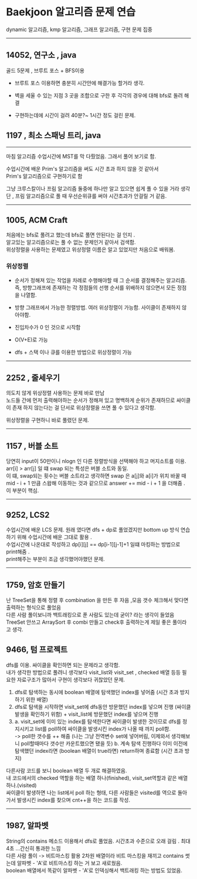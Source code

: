 # Baekjoon 알고리즘 문제 연습

dynamic 알고리즘, kmp 알고리즘, 그래프 알고리즘, 구현 문제 집중 

---

## 14052, 연구소  , java


골드 5문제 , 브루트 포스 + BFS이용
* 브루트 포스 이용하면 충분히 시간안에 해결가능 할거라 생각.  

*  벽을 세울 수 있는 지점 3 곳을 조합으로 구한 후 각각의 경우에 대해 
bfs로 돌려 해결 
* 구현하는데에 시간이 걸려 40분?~ 1시간 정도 걸린 문제.


## 1197 , 최소 스패닝 트리, java
---
마침 알고리즘 수업시간에 MST를 막 다뤘었음. 그래서 풀어 보기로 함.  
  
수업시간에 배운 Prim's 알고리즘을 써도 시간 초과 하지 않을 것 같아서  
Prim's 알고리즘으로 구현하기로 함 
  
그냥 크루스칼이나 프림 알고리즘 둘중에 하나만 알고 있으면 쉽게 풀 수 있을 거라 생각  
단 , 프림 알고리즘으로 풀 때 우선순위큐를 써야 시간초과가 안걸릴 거 같음. 

---
## 1005, ACM Craft
처음에는 bfs로 풀려고 했는데 bfs로 풀면 안된다는 걸 인지 .  
알고있는 알고리즘으로는 풀 수 없는 문제인거 같아서 검색함.  
위상정렬을 사용하는 문제였고 위상정렬 이름은 알고 있었지만 처음으로 배워봄.
### 위상정렬
* 순서가 정해져 있는 작업을 차례로 수행해야할 때 그 순서를 결정해주는 알고리즘. 즉, 방향그래프에 존재하는 각 정점들의 선행 순서를 위배하지 않으면서 모든 정점을 나열함. 
* 방향 그래프에서 가능한 정렬방법. 여러 위상정렬이 가능함. 사이클이 존재하지 않아야함. 
* 진입차수가 0 인 것으로 시작함
* O(V+E)로 가능 

* dfs + 스택 이나 큐를 이용한 방법으로 위상정렬이 가능
---
## 2252 , 줄세우기 

의도치 않게 위상정렬 사용하는 문제 바로 만남     
노드들 간에 먼저 출력해야하는 순서가 정해져 있고  명백하게 순위가 존재하므로 싸이클이 존재 하지 않는다는 걸 단서로 위상정렬을 쓰면 풀 수 있다고 생각함.

위상정렬을 구현하니 바로 풀렸던 문제. 

---

## 1157 , 버블 소트

당연히 input이 50만이니 nlogn 인 다른 정렬방식을 선택해야 하고 머지소트를 이용.  
arr[i] > arr[j] 일 떄 swap 되는 특성은 버블 소트와 동일.  
이 떄, swap되는 횟수는 버블 소트라고 생각하면 swap 은 a[j]와 a[i]가 위치 바꿀 때 mid - i + 1 만큼 스왑해 이동하는 것과 같으므로 answer += mid - i + 1 을 더해줌 . 이 부분이 핵심.  

---

## 9252, LCS2

수업시간에 배운 LCS 문제. 원래 였다면 dfs + dp로 풀었겠지만 bottom up 방식 연습하기 위해 수업시간에 배운 그대로 활용 .  
수업시간에 나온대로 작성하고 dp[i][j] == dp[i-1][j-1]+1 일떄 마킹하는 방법으로 print해줌 .   
print해주는 부분이 조금 생각했어야했던 문제.  

---
## 1759, 암호 만들기
난 TreeSet을 통해 정렬 후 combination 을 만든 후 자음 ,모음 갯수 체크해서 맞다면 출력하는 형식으로 풀었음  
다른 사람 풀이보니까 백트래킹으로 푼 사람도 있는데 굳이? 라는 생각이 들었음  
TreeSet 안쓰고 ArraySort 후 combi 만들고 check후 출력하는게 제일 좋은 풀이라고 생각. 




## 9466, 텀 프로젝트

dfs를 이용. 싸이클을 확인하면 되는 문제라고 생각함.  
내가 생각한 방법으로 풀려니 생각보다 visit_list와 visit_set , checked 배열 등등 필요한 자료구조가 많아서 구현이 생각보다 귀찮았던 문제.    

1. dfs로 탐색하는 동시에 boolean 배열에 탐색했던 index를 넣어줌 (시간 초과 방지하기 위한 배열) 
2. dfs로 탐색을 시작하면 visit_set에 dfs동안 방문했던 index를 넣으며 진행 (싸이클 발생을 확인하기 위함) + visit_list에 방문했던 index를 넣으며 진행
3.  a. visit_set에 이미 있는 index를 탐색한다면 싸이클이 발생한 것이므로 dfs를 정지시키고 list를 poll하여 싸이클을 발생시킨 index가 나올 때 까지 poll함.  
 ->  poll한 갯수를 ++ 해줌 (나는 그냥 전역변수 set에 넣어버림, 이제와서 생각해보니 poll할때마다 갯수만 카운트했으면 됐을 듯)
b.  계속 탐색 진행하다 이미 이전에 탐색했던 index라면 (boolean 배열이 true라면) return하며 종료함 (시간 초과 방지)
  
다른사람 코드를 보니 boolean 배열 두 개로 해결하였음.    
내 코드에서의 checked 역할을 하는 배열 하나(finished), visit_set역할과 같은 배열 하나.(visited)  
싸이클이 발생하면 나는 list에서 poll 하는 형태, 다른 사람들은  visited를 역으로 돌아가서 발생시킨 index를 찾으며 cnt++을 하는 코드를 작성.  

---
## 1987, 알파벳 
String의 contains 메소드 이용해서 dfs로 풀었음.
시간초과 수준으로 오래 걸림 . 최대 4초 ...간신히 통과한 느낌  
다른 사람 풀이 -> 비트마스킹 활용 
2차원 배열이라 비트 마스킹을 재끼고 contains 썻는데 알파벳 - 'A'로 비트마스킹 하는 거 보고 새로웠음.  
boolean 배열에서 똑같이 알파벳 - 'A'로 인덱싱해서 백트래킹 하는 방법도 있었음. 

